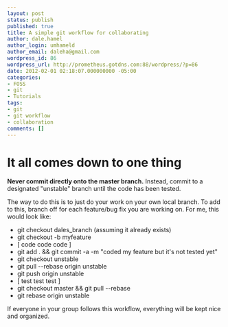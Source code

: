 ```yaml
---
layout: post
status: publish
published: true
title: A simple git workflow for collaborating
author: dale.hamel
author_login: umhameld
author_email: daleha@gmail.com
wordpress_id: 86
wordpress_url: http://prometheus.gotdns.com:88/wordpress/?p=86
date: 2012-02-01 02:18:07.000000000 -05:00
categories:
- FOSS
- git
- Tutorials
tags:
- git
- git workflow
- collaboration
comments: []
---
```

<h1>It all comes down to one thing</h1>

<p><strong> Never commit directly onto the master branch.</strong>
Instead, commit to a designated "unstable" branch until the code has been tested.</p>

<p>The way to do this is to just do your work on your own local branch. To add to this, branch off for each feature/bug fix you are working on. For me, this would look like:</p>

<ul>
<li>git checkout dales_branch (assuming it already exists)</li>
<li>git checkout -b myfeature</li>
<li>[ code code code ]</li>
<li>git add . &amp;&amp; git commit -a -m "coded my feature but it's not tested yet"</li>
<li>git checkout unstable</li>
<li>git pull --rebase origin unstable</li>
<li>git push origin unstable</li>
<li>[ test test test ]</li>
<li>git checkout master &amp;&amp; git pull --rebase</li>
<li>git rebase origin unstable</li>
</ul>

<p>If everyone in your group follows this workflow, everything will be kept nice and organized.</p>
